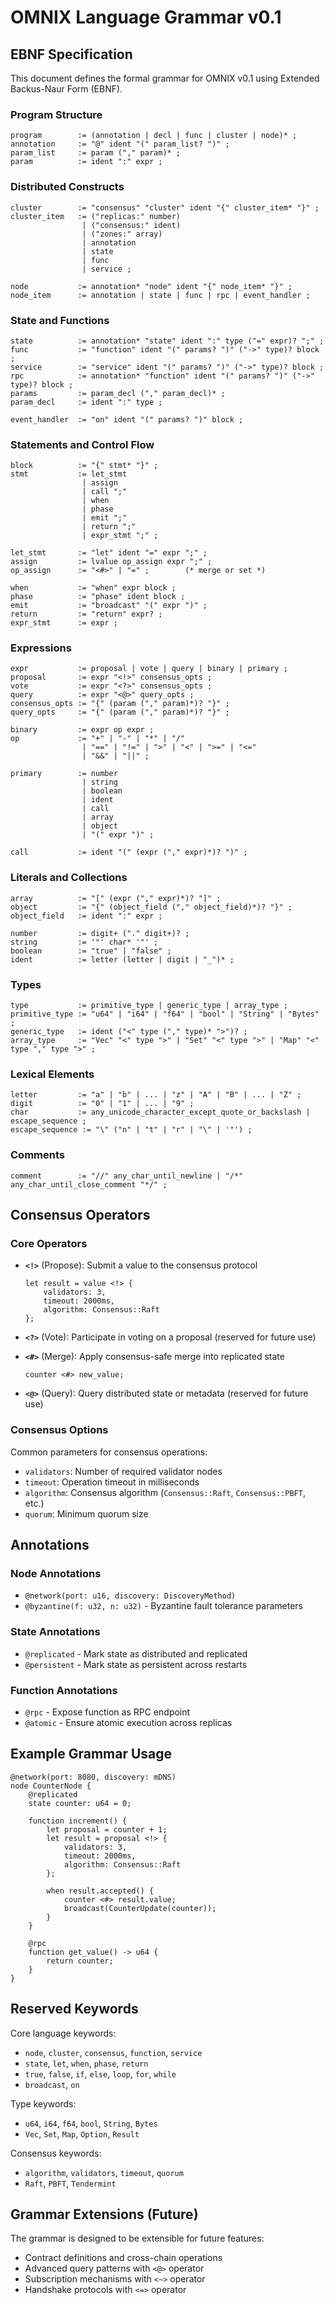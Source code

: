 # OMNIX Language Grammar v0.1

## EBNF Specification

This document defines the formal grammar for OMNIX v0.1 using Extended Backus-Naur Form (EBNF).

### Program Structure

```ebnf
program        := (annotation | decl | func | cluster | node)* ;
annotation     := "@" ident "(" param_list? ")" ;
param_list     := param ("," param)* ;
param          := ident ":" expr ;
```

### Distributed Constructs

```ebnf
cluster        := "consensus" "cluster" ident "{" cluster_item* "}" ;
cluster_item   := ("replicas:" number) 
                | ("consensus:" ident) 
                | ("zones:" array) 
                | annotation 
                | state 
                | func 
                | service ;

node           := annotation* "node" ident "{" node_item* "}" ;
node_item      := annotation | state | func | rpc | event_handler ;
```

### State and Functions

```ebnf
state          := annotation* "state" ident ":" type ("=" expr)? ";" ;
func           := "function" ident "(" params? ")" ("->" type)? block ;
service        := "service" ident "(" params? ")" ("->" type)? block ;
rpc            := annotation* "function" ident "(" params? ")" ("->" type)? block ;
params         := param_decl ("," param_decl)* ;
param_decl     := ident ":" type ;

event_handler  := "on" ident "(" params? ")" block ;
```

### Statements and Control Flow

```ebnf
block          := "{" stmt* "}" ;
stmt           := let_stmt 
                | assign 
                | call ";" 
                | when 
                | phase
                | emit ";" 
                | return ";"
                | expr_stmt ";" ;

let_stmt       := "let" ident "=" expr ";" ;
assign         := lvalue op_assign expr ";" ;
op_assign      := "<#>" | "=" ;        (* merge or set *)

when           := "when" expr block ;
phase          := "phase" ident block ;
emit           := "broadcast" "(" expr ")" ;
return         := "return" expr? ;
expr_stmt      := expr ;
```

### Expressions

```ebnf
expr           := proposal | vote | query | binary | primary ;
proposal       := expr "<!>" consensus_opts ;
vote           := expr "<?>" consensus_opts ;
query          := expr "<@>" query_opts ;
consensus_opts := "{" (param ("," param)*)? "}" ;
query_opts     := "{" (param ("," param)*)? "}" ;

binary         := expr op expr ;
op             := "+" | "-" | "*" | "/" 
                | "==" | "!=" | ">" | "<" | ">=" | "<="
                | "&&" | "||" ;

primary        := number 
                | string 
                | boolean
                | ident 
                | call 
                | array 
                | object 
                | "(" expr ")" ;

call           := ident "(" (expr ("," expr)*)? ")" ;
```

### Literals and Collections

```ebnf
array          := "[" (expr ("," expr)*)? "]" ;
object         := "{" (object_field ("," object_field)*)? "}" ;
object_field   := ident ":" expr ;

number         := digit+ ("." digit+)? ;
string         := '"' char* '"' ;
boolean        := "true" | "false" ;
ident          := letter (letter | digit | "_")* ;
```

### Types

```ebnf
type           := primitive_type | generic_type | array_type ;
primitive_type := "u64" | "i64" | "f64" | "bool" | "String" | "Bytes" ;
generic_type   := ident ("<" type ("," type)* ">")? ;
array_type     := "Vec" "<" type ">" | "Set" "<" type ">" | "Map" "<" type "," type ">" ;
```

### Lexical Elements

```ebnf
letter         := "a" | "b" | ... | "z" | "A" | "B" | ... | "Z" ;
digit          := "0" | "1" | ... | "9" ;
char           := any_unicode_character_except_quote_or_backslash | escape_sequence ;
escape_sequence := "\" ("n" | "t" | "r" | "\" | '"') ;
```

### Comments

```ebnf
comment        := "//" any_char_until_newline | "/*" any_char_until_close_comment "*/" ;
```

## Consensus Operators

### Core Operators

- **`<!>`** (Propose): Submit a value to the consensus protocol
  ```omx
  let result = value <!> {
      validators: 3,
      timeout: 2000ms,
      algorithm: Consensus::Raft
  };
  ```

- **`<?>`** (Vote): Participate in voting on a proposal (reserved for future use)

- **`<#>`** (Merge): Apply consensus-safe merge into replicated state
  ```omx
  counter <#> new_value;
  ```

- **`<@>`** (Query): Query distributed state or metadata (reserved for future use)

### Consensus Options

Common parameters for consensus operations:
- `validators`: Number of required validator nodes
- `timeout`: Operation timeout in milliseconds
- `algorithm`: Consensus algorithm (`Consensus::Raft`, `Consensus::PBFT`, etc.)
- `quorum`: Minimum quorum size

## Annotations

### Node Annotations
- `@network(port: u16, discovery: DiscoveryMethod)`
- `@byzantine(f: u32, n: u32)` - Byzantine fault tolerance parameters

### State Annotations
- `@replicated` - Mark state as distributed and replicated
- `@persistent` - Mark state as persistent across restarts

### Function Annotations
- `@rpc` - Expose function as RPC endpoint
- `@atomic` - Ensure atomic execution across replicas

## Example Grammar Usage

```omx
@network(port: 8080, discovery: mDNS)
node CounterNode {
    @replicated
    state counter: u64 = 0;

    function increment() {
        let proposal = counter + 1;
        let result = proposal <!> {
            validators: 3,
            timeout: 2000ms,
            algorithm: Consensus::Raft
        };
        
        when result.accepted() {
            counter <#> result.value;
            broadcast(CounterUpdate(counter));
        }
    }

    @rpc
    function get_value() -> u64 {
        return counter;
    }
}
```

## Reserved Keywords

Core language keywords:
- `node`, `cluster`, `consensus`, `function`, `service`
- `state`, `let`, `when`, `phase`, `return`
- `true`, `false`, `if`, `else`, `loop`, `for`, `while`
- `broadcast`, `on`

Type keywords:
- `u64`, `i64`, `f64`, `bool`, `String`, `Bytes`
- `Vec`, `Set`, `Map`, `Option`, `Result`

Consensus keywords:
- `algorithm`, `validators`, `timeout`, `quorum`
- `Raft`, `PBFT`, `Tendermint`

## Grammar Extensions (Future)

The grammar is designed to be extensible for future features:
- Contract definitions and cross-chain operations
- Advanced query patterns with `<@>` operator
- Subscription mechanisms with `<~>` operator
- Handshake protocols with `<=>` operator